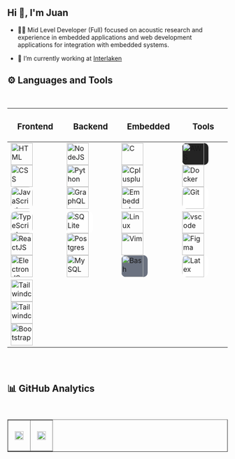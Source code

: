<h2> Hi 👋, I'm Juan </h2>

<!--
**juanjgacosta/juanjgacosta** is a ✨ _special_ ✨ repository because its `README.md` (this file) appears on your GitHub profile.

Here are some ideas to get you started:

- 🔭 I’m currently working on ...
- 🌱 I’m currently learning ...
- 👯 I’m looking to collaborate on ...
- 🤔 I’m looking for help with ...
- 💬 Ask me about C/C++, JavaScript, HTML, CSS, Python, Linux, Embedded Linux
- 📫 How to reach me: ...
- 😄 Pronouns: ...
- ⚡ Fun fact: ...
-->

- 👨‍💻 Mid Level Developer (Full) focused on acoustic research and experience in embedded applications and web development applications for integration with embedded systems.

- 🧰 I’m currently working at <a href="https://caaas.com.br/">Interlaken</a>

## ⚙️ Languages and Tools

<br>

<table align="center" width="100%">
    <thead>
        <tr>
            <th valign="top"><h3 align="center">Frontend</h3></th>
            <th valign="top"><h3 align="center">Backend</h3></th>
            <th valign="top"><h3 align="center">Embedded</h3></th>
            <th valign="top"><h3 align="center">Tools</h3></th>
        </tr>
    </thead>
    <tbody>
        <tr>
            <td>
                <!-- HTML -->
                <a href="https://developer.mozilla.org/en-US/docs/Web/HTML" target="_blank" rel="noreferrer">
                    <img  alt="HTML" height="50px" style="padding-right:10px;" src="https://cdn.jsdelivr.net/gh/devicons/devicon/icons/html5/html5-original.svg"/>
                </a>
                <!-- CSS -->
                <a href="https://developer.mozilla.org/en-US/docs/Web/CSS" target="_blank" rel="noreferrer">
                    <img  alt="CSS" height="50px" style="padding-right:10px;" src="https://cdn.jsdelivr.net/gh/devicons/devicon/icons/css3/css3-original.svg"/>
                </a>
                <!-- JavaScript -->
                <a href="https://developer.mozilla.org/en-US/docs/Web/JavaScript" target="_blank" rel="noreferrer">
                    <img  alt="JavaScript" height="50px" style="padding-right:0px;border-radius:10px" src="https://cdn.jsdelivr.net/gh/devicons/devicon/icons/javascript/javascript-plain.svg"/>
                </a>
            </td>
            <td>
                <!-- Node JS -->
                <a href="https://nodejs.org/en/" target="_blank" rel="noreferrer">
                    <img  alt="NodeJS" height="50px" style="padding-right:10px;" src="https://cdn.jsdelivr.net/gh/devicons/devicon/icons/nodejs/nodejs-original.svg"/>
                </a>
                <!-- Python -->
                <a href="https://www.python.org/" target="_blank" rel="noreferrer">
                    <img  alt="Python" height="50px" style="padding-right:10px;" src="https://cdn.jsdelivr.net/gh/devicons/devicon/icons/python/python-original.svg"/>
                </a>
                <!-- GraphQL -->
                <a href="https://www.graphql.com/" target="_blank" rel="noreferrer">
                    <img  alt="GraphQL" height="50px" style="padding-right:10px;" src="https://cdn.jsdelivr.net/gh/devicons/devicon/icons/graphql/graphql-plain-wordmark.svg"/>
                </a>
            </td>
            <td>
                <!-- C -->
                <a href="https://www.cprogramming.com/" target="_blank" rel="noreferrer">
                    <img  alt="C" height="50px" style="padding-right:10px;" src="https://cdn.jsdelivr.net/gh/devicons/devicon/icons/c/c-original.svg"/>
                </a>
                <!-- C++ -->
                <a href="https://cplusplus.com/" target="_blank" rel="noreferrer">
                    <img  alt="Cplusplus" height="50px" style="padding-right:10px;" src="https://cdn.jsdelivr.net/gh/devicons/devicon/icons/cplusplus/cplusplus-original.svg"/>
                </a>
                  <!-- Embedded C -->
                <a href="https://www.geeksforgeeks.org/embedded-c/" target="_blank" rel="noreferrer">
                    <img  alt="Embeddedc" height="50px" style="padding-right:10px;" src="https://cdn.jsdelivr.net/gh/devicons/devicon/icons/embeddedc/embeddedc-original-wordmark.svg"/>
                </a>
            </td>
            <td>
              <!-- AWS -->
                <a href="https://aws.amazon.com/" target="_blank" rel="noreferrer">
                    <img  alt="AWS" height="50px" style="padding-right:10px; background-color:#242424;border-radius:10px" src="https://cdn.jsdelivr.net/gh/devicons/devicon/icons/amazonwebservices/amazonwebservices-plain-wordmark.svg"/>
                </a>
              <!-- Docker -->
                <a href="https://www.docker.com/" target="_blank" rel="noreferrer">
                    <img  alt="Docker" height="50px" style="padding-right:10px;" src="https://cdn.jsdelivr.net/gh/devicons/devicon/icons/docker/docker-plain-wordmark.svg"/>
                </a>
                  <!-- Git -->
                <a href="https://git-scm.com//" target="_blank" rel="noreferrer">
                    <img  alt="Git" height="50px" style="padding-right:10px; background-color:white;border-radius:10px" src="https://cdn.jsdelivr.net/gh/devicons/devicon/icons/git/git-original-wordmark.svg"/>
                </a>
            </td>
        </tr>
        <tr>
            <td>
            <!-- TypeScript -->
                <a href="https://www.typescriptlang.org/" target="_blank" rel="noreferrer">
                    <img  alt="TypeScript" height="50px" style="padding-right:0px;border-radius:10px;" src="https://cdn.jsdelivr.net/gh/devicons/devicon/icons/typescript/typescript-plain.svg"/>
                </a>
                <!-- React JS -->
                <a href="https://reactjs.org/" target="_blank" rel="noreferrer">
                    <img  alt="ReactJS" height="50px" style="padding-right:10px;" src="https://cdn.jsdelivr.net/gh/devicons/devicon/icons/react/react-original.svg" />
                </a>
                <!-- Electron JS -->
                <a href="https://www.electronjs.org/" target="_blank" rel="noreferrer">
                    <img  alt="ElectronJS" height="50px" style="padding-right:10px;" src="https://cdn.jsdelivr.net/gh/devicons/devicon/icons/electron/electron-original.svg" />
                </a>
            </td>
            <td>
                <!-- SQLite -->
                <a href="https://www.sqlite.org/index.html" target="_blank" rel="noreferrer">
                    <img  alt="SQLite" height="50px" style="padding-right:10px; background-color:white;border-radius: 10px" src="https://cdn.jsdelivr.net/gh/devicons/devicon/icons/sqlite/sqlite-original-wordmark.svg"/>
                </a>
                <!-- Postgres -->
                <a href="https://www.postgresql.org/" target="_blank" rel="noreferrer">
                    <img  alt="Postgres" height="50px" style="padding-right:10px;" src="https://cdn.jsdelivr.net/gh/devicons/devicon/icons/postgresql/postgresql-original-wordmark.svg"/>
                </a>
                  <!-- MySQL -->
                <a href="https://www.mysql.com/" target="_blank" rel="noreferrer">
                    <img  alt="MySQL" height="50px" style="padding-right:10px;" src="https://cdn.jsdelivr.net/gh/devicons/devicon/icons/mysql/mysql-original-wordmark.svg"/>
                </a>
            </td>
            <td>
                <!-- Linux -->
                <a href="https://www.gnu.org/software/bash/" target="_blank" rel="noreferrer">
                    <img  alt="Linux" height="50px" style="padding-right:10px;" src="https://cdn.jsdelivr.net/gh/devicons/devicon/icons/linux/linux-original.svg"/>
                </a>
                <!-- Vim -->
                <a href="https://www.vim.org/" target="_blank" rel="noreferrer">
                    <img  alt="Vim" height="50px" style="padding-right:10px;" src="https://cdn.jsdelivr.net/gh/devicons/devicon/icons/vim/vim-original.svg"/>
                </a>
                  <!-- Bash -->
                <a href="https://www.gnu.org/software/bash/" target="_blank" rel="noreferrer">
                    <img  alt="Bash" height="50px" style="padding-right:10px; background-color:rgb(107 114 128);border-radius:10px" src="https://cdn.jsdelivr.net/gh/devicons/devicon/icons/bash/bash-original.svg"/>
                </a>
            </td>
            <td>
                <!-- Visual Studio Code -->
                <a href="https://code.visualstudio.com/" target="_blank" rel="noreferrer">
                    <img  alt="vscode" height="50px" style="padding-right:10px;"src="https://cdn.jsdelivr.net/gh/devicons/devicon/icons/vscode/vscode-original.svg"/>
                </a>
                <!-- Figma -->
                <a href="https://www.figma.com/" target="_blank" rel="noreferrer">
                    <img  alt="Figma" height="50px" style="padding-right:10px;" src="https://cdn.jsdelivr.net/gh/devicons/devicon/icons/figma/figma-original.svg"/> 
                </a>
                <!-- LaTeX -->
                <a href="https://www.latex-project.org/" target="_blank" rel="noreferrer">
                    <img  alt="Latex" height="50px" style="padding-right:10px; background-color:white;border-radius:10px" src="https://cdn.jsdelivr.net/gh/devicons/devicon/icons/latex/latex-original.svg"/> 
                </a>
            </td>
        </tr>
        <tr>
            <td>
                <!-- Next Js -->
                <a href="https://nextjs.org/" target="_blank" rel="noreferrer">
                    <img  alt="Tailwindcss" height="50px" style="padding-right:10px;" src="https://cdn.jsdelivr.net/gh/devicons/devicon/icons/nextjs/nextjs-original.svg" />
                </a>
                <!-- Tailwind CSS -->
                <a href="https://tailwindcss.com/" target="_blank" rel="noreferrer">
                    <img  alt="Tailwindcss" height="50px" style="padding-right:10px;" src="https://cdn.jsdelivr.net/gh/devicons/devicon/icons/tailwindcss/tailwindcss-original.svg" />
                </a>
                <!-- Bootstrap -->
                <a href="https://getbootstrap.com/" target="_blank" rel="noreferrer">
                    <img  alt="Bootstrap" height="50px" style="padding-right:10px;" src="https://cdn.jsdelivr.net/gh/devicons/devicon/icons/bootstrap/bootstrap-original.svg" />
                </a>
            </td>
        </tr>
    </tbody>
</table>

<br>
<br>

## 📊 GitHub Analytics

<br>

<table align="center" width="100%" border="1" cellpadding="10" cellspacing="5">
    <tbody>
        <tr>
            <td style="padding: 25px 15px;">
                <img width="100%" src="https://github-readme-stats.vercel.app/api/top-langs/?username=juanjgacosta&hide=scss&langs_count=7&theme=react&hide_border=true&layout=compact" />
            </td>
            <td  style="padding: 25px 15px;">
                <img width="100%" src="https://github-readme-stats.vercel.app/api?username=juanjgacosta&show_icons=true&theme=react&hide_border=true" />
            </td>
        </tr>
    </tbody>
</table>
